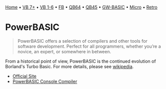 [Home](https://gotbasic.com) • [VB 7+](vb.md) • [VB 1-6](vb6.md) • [FB](freebasic.md) • [QB64](qb64.md) • [QB45](qb.md) • [GW-BASIC](gw-basic.md) • [Micro](micro.md) • [Retro](retro.md)

# PowerBASIC

> PowerBASIC offers a selection of compilers and other tools for software development. Perfect for all programmers, whether you’re a novice, an expert, or somewhere in between.

From a historical point of view, PowerBASIC is the continued evolution of Borland's Turbo Basic.  For more details, please see [wikipedia](https://en.wikipedia.org/wiki/PowerBASIC).

- [Official Site](https://www.powerbasic.com/)
- [PowerBASIC Console Compiler](https://www.powerbasic.com/powerbasic-console-compiler)
